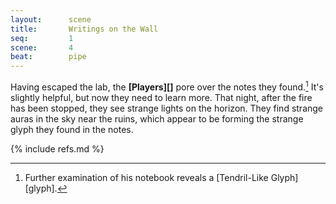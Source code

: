 ```yaml
---
layout:      scene
title:       Writings on the Wall
seq:         1
scene:       4
beat:        pipe
---
```



Having escaped the lab, the **[Players][]** pore over the notes they found.[^0]
It's slightly helpful, but now they need to learn more.
That night, after the fire has been stopped, they see strange lights on the horizon.
They find strange auras in the sky near the ruins,
which appear to be forming the strange glyph they found in the notes.


[^0]: Further examination of his notebook reveals a [Tendril-Like Glyph][glyph].
[^1]: The professor wasn't interested in these costal tribes to cure them.


{% include refs.md %}













